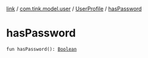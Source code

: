 [link](../../index.md) / [com.tink.model.user](../index.md) / [UserProfile](index.md) / [hasPassword](./has-password.md)

# hasPassword

`fun hasPassword(): `[`Boolean`](https://kotlinlang.org/api/latest/jvm/stdlib/kotlin/-boolean/index.html)